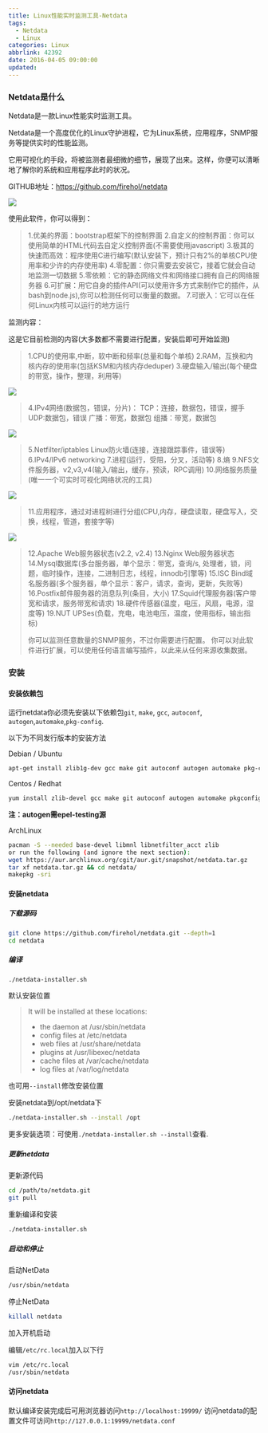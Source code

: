 ```yaml
---
title: Linux性能实时监测工具-Netdata
tags:
  - Netdata
  - Linux
categories: Linux
abbrlink: 42392
date: 2016-04-05 09:00:00
updated:
---
```


### Netdata是什么

Netdata是一款Linux性能实时监测工具。

Netdata是一个高度优化的Linux守护进程，它为Linux系统，应用程序，SNMP服务等提供实时的性能监测。

它用可视化的手段，将被监测者最细微的细节，展现了出来。这样，你便可以清晰地了解你的系统和应用程序此时的状况。

GITHUB地址：https://github.com/firehol/netdata

![](https://www.hi-linux.com/img/linux/netdata1.gif)
<!-- more -->

使用此软件，你可以得到：

> 1.优美的界面：bootstrap框架下的控制界面
> 2.自定义的控制界面：你可以使用简单的HTML代码去自定义控制界面(不需要使用javascript)
> 3.极其的快速而高效：程序使用C进行编写(默认安装下，预计只有2%的单核CPU使用率和少许的内存使用率)
> 4.零配置：你只需要去安装它，接着它就会自动地监测一切数据
> 5.零依赖：它的静态网络文件和网络接口拥有自己的网络服务器
> 6.可扩展：用它自身的插件API(可以使用许多方式来制作它的插件，从bash到node.js),你可以检测任何可以衡量的数据。
> 7.可嵌入：它可以在任何Linux内核可以运行的地方运行

监测内容：

这是它目前检测的内容(大多数都不需要进行配置，安装后即可开始监测)

> 1.CPU的使用率,中断，软中断和频率(总量和每个单核)
> 2.RAM，互换和内核内存的使用率(包括KSM和内核内存deduper)
> 3.硬盘输入/输出(每个硬盘的带宽，操作，整理，利用等)
 
![](https://www.hi-linux.com/img/linux/netdata2.gif)
 
> 4.IPv4网络(数据包，错误，分片)：
> TCP：连接，数据包，错误，握手
> UDP:数据包，错误
> 广播：带宽，数据包
> 组播：带宽，数据包

![](https://www.hi-linux.com/img/linux/netdata3.gif)

> 5.Netfilter/iptables Linux防火墙(连接，连接跟踪事件，错误等)
> 6.IPv4/IPv6 networking 
> 7.进程(运行，受阻，分叉，活动等)
> 8.熵
> 9.NFS文件服务器，v2,v3,v4(输入/输出，缓存，预读，RPC调用)
> 10.网络服务质量(唯一一个可实时可视化网络状况的工具)

![](https://www.hi-linux.com/img/linux/netdata4.gif)

> 11.应用程序，通过对进程树进行分组(CPU,内存，硬盘读取，硬盘写入，交换，线程，管道，套接字等)

![](https://www.hi-linux.com/img/linux/netdata5.gif)

> 12.Apache Web服务器状态(v2.2, v2.4)
> 13.Nginx Web服务器状态
> 14.Mysql数据库(多台服务器，单个显示：带宽，查询/s, 处理者，锁，问题，临时操作，连接，二进制日志，线程，innodb引擎等)
> 15.ISC Bind域名服务器(多个服务器，单个显示：客户，请求，查询，更新，失败等)
> 16.Postfix邮件服务器的消息队列(条目，大小)
> 17.Squid代理服务器(客户带宽和请求，服务带宽和请求)
> 18.硬件传感器(温度，电压，风扇，电源，湿度等)
> 19.NUT UPSes(负载，充电，电池电压，温度，使用指标，输出指标)
> 
> 你可以监测任意数量的SNMP服务，不过你需要进行配置。
> 你可以对此软件进行扩展，可以使用任何语言编写插件，以此来从任何来源收集数据。


### 安装

#### 安装依赖包

运行netdata你必须先安装以下依赖包`git`, `make`, `gcc`, `autoconf`, `autogen`,`automake`,`pkg-config`.

以下为不同发行版本的安装方法

Debian / Ubuntu

```bash
apt-get install zlib1g-dev gcc make git autoconf autogen automake pkg-config
```

Centos / Redhat

```bash
yum install zlib-devel gcc make git autoconf autogen automake pkgconfig
```
**注：autogen需epel-testing源**

ArchLinux

```bash
pacman -S --needed base-devel libmnl libnetfilter_acct zlib
or run the following (and ignore the next section):
wget https://aur.archlinux.org/cgit/aur.git/snapshot/netdata.tar.gz
tar xf netdata.tar.gz && cd netdata/
makepkg -sri
```

#### 安装netdata

##### 下载源码

```bash
git clone https://github.com/firehol/netdata.git --depth=1
cd netdata
```

##### 编译

```bash
./netdata-installer.sh
```

默认安装位置

> It will be installed at these locations:
> 
>   - the daemon    at /usr/sbin/netdata
>   - config files  at /etc/netdata
>   - web files     at /usr/share/netdata
>   - plugins       at /usr/libexec/netdata
>   - cache files   at /var/cache/netdata
>   - log files     at /var/log/netdata


也可用`--install`修改安装位置

安装netdata到/opt/netdata下

```bash
./netdata-installer.sh --install /opt
```

更多安装选项：可使用`./netdata-installer.sh --install`查看.

##### 更新netdata

更新源代码

```bash
cd /path/to/netdata.git
git pull
```

重新编译和安装

```bash
./netdata-installer.sh
```

##### 启动和停止

启动NetData

```bash
/usr/sbin/netdata
```

停止NetData

```bash
killall netdata
```

加入开机启动

编辑`/etc/rc.local`加入以下行

```bash
vim /etc/rc.local
/usr/sbin/netdata
```

#### 访问netdata

默认编译安装完成后可用浏览器访问`http://localhost:19999/`
访问netdata的配置文件可访问`http://127.0.0.1:19999/netdata.conf`